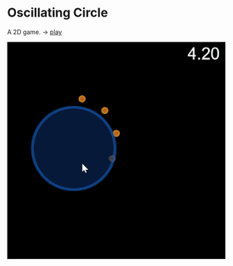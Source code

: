 # Oscillating Circle
A 2D game. -> [play](https://arkark.github.io/OscillatingCircle/)

![](./demo.gif)

